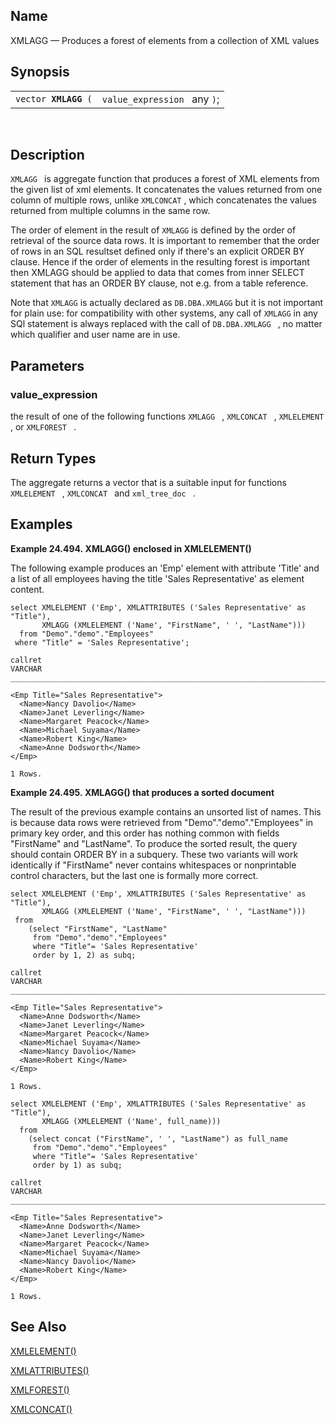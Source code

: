 <div id="fn_xmlagg" class="refentry">

<div class="titlepage">

</div>

<div class="refnamediv">

## Name

XMLAGG — Produces a forest of elements from a collection of XML values

</div>

<div class="refsynopsisdiv">

## Synopsis

<div id="fsyn_xmlagg" class="funcsynopsis">

|                           |                              |
|---------------------------|------------------------------|
| `vector `**`XMLAGG`**` (` | `value_expression ` any `)`; |

<div class="funcprototype-spacer">

 

</div>

</div>

</div>

<div id="desc_xmlagg" class="refsect1">

## Description

`XMLAGG ` is aggregate function that produces a forest of XML elements
from the given list of xml elements. It concatenates the values returned
from one column of multiple rows, unlike `XMLCONCAT` , which
concatenates the values returned from multiple columns in the same row.

The order of element in the result of `XMLAGG` is defined by the order
of retrieval of the source data rows. It is important to remember that
the order of rows in an SQL resultset defined only if there's an
explicit ORDER BY clause. Hence if the order of elements in the
resulting forest is important then XMLAGG should be applied to data that
comes from inner SELECT statement that has an ORDER BY clause, not e.g.
from a table reference.

Note that `XMLAGG` is actually declared as `DB.DBA.XMLAGG` but it is not
important for plain use: for compatibility with other systems, any call
of `XMLAGG` in any SQl statement is always replaced with the call of
`DB.DBA.XMLAGG ` , no matter which qualifier and user name are in use.

</div>

<div id="params_xmlagg" class="refsect1">

## Parameters

<div id="id121949" class="refsect2">

### value_expression

the result of one of the following functions `XMLAGG ` , `XMLCONCAT ` ,
`XMLELEMENT ` , or `XMLFOREST ` .

</div>

</div>

<div id="ret_xmlagg" class="refsect1">

## Return Types

The aggregate returns a vector that is a suitable input for functions
`XMLELEMENT ` , `XMLCONCAT ` and `xml_tree_doc ` .

</div>

<div id="examples_xmlagg" class="refsect1">

## Examples

<div id="ex_xmlagg_1" class="example">

**Example 24.494. XMLAGG() enclosed in XMLELEMENT()**

<div class="example-contents">

The following example produces an 'Emp' element with attribute 'Title'
and a list of all employees having the title 'Sales Representative' as
element content.

``` programlisting
select XMLELEMENT ('Emp', XMLATTRIBUTES ('Sales Representative' as "Title"),
       XMLAGG (XMLELEMENT ('Name', "FirstName", ' ', "LastName")))
  from "Demo"."demo"."Employees"
 where "Title" = 'Sales Representative';

callret
VARCHAR
_______________________________________________________________________________

<Emp Title="Sales Representative">
  <Name>Nancy Davolio</Name>
  <Name>Janet Leverling</Name>
  <Name>Margaret Peacock</Name>
  <Name>Michael Suyama</Name>
  <Name>Robert King</Name>
  <Name>Anne Dodsworth</Name>
</Emp>

1 Rows.
```

</div>

</div>

  

<div id="ex_xmlagg_2" class="example">

**Example 24.495. XMLAGG() that produces a sorted document**

<div class="example-contents">

The result of the previous example contains an unsorted list of names.
This is because data rows were retrieved from "Demo"."demo"."Employees"
in primary key order, and this order has nothing common with fields
"FirstName" and "LastName". To produce the sorted result, the query
should contain ORDER BY in a subquery. These two variants will work
identically if "FirstName" never contains whitespaces or nonprintable
control characters, but the last one is formally more correct.

``` programlisting
select XMLELEMENT ('Emp', XMLATTRIBUTES ('Sales Representative' as "Title"),
       XMLAGG (XMLELEMENT ('Name', "FirstName", ' ', "LastName")))
 from
    (select "FirstName", "LastName"
     from "Demo"."demo"."Employees"
     where "Title"= 'Sales Representative'
     order by 1, 2) as subq;

callret
VARCHAR
_______________________________________________________________________________

<Emp Title="Sales Representative">
  <Name>Anne Dodsworth</Name>
  <Name>Janet Leverling</Name>
  <Name>Margaret Peacock</Name>
  <Name>Michael Suyama</Name>
  <Name>Nancy Davolio</Name>
  <Name>Robert King</Name>
</Emp>

1 Rows.

select XMLELEMENT ('Emp', XMLATTRIBUTES ('Sales Representative' as "Title"),
       XMLAGG (XMLELEMENT ('Name', full_name)))
  from
    (select concat ("FirstName", ' ', "LastName") as full_name
     from "Demo"."demo"."Employees"
     where "Title"= 'Sales Representative'
     order by 1) as subq;

callret
VARCHAR
_______________________________________________________________________________

<Emp Title="Sales Representative">
  <Name>Anne Dodsworth</Name>
  <Name>Janet Leverling</Name>
  <Name>Margaret Peacock</Name>
  <Name>Michael Suyama</Name>
  <Name>Nancy Davolio</Name>
  <Name>Robert King</Name>
</Emp>

1 Rows.
```

</div>

</div>

  

</div>

<div id="seealso_xmlagg" class="refsect1">

## See Also

<a href="fn_xmlelement.html" class="link"
title="XMLELEMENT">XMLELEMENT()</a>

<a href="fn_xmlattributes.html" class="link"
title="XMLATTRIBUTES">XMLATTRIBUTES()</a>

<a href="fn_xmlforest.html" class="link"
title="XMLFOREST">XMLFOREST()</a>

<a href="fn_xmlconcat.html" class="link"
title="XMLCONCAT">XMLCONCAT()</a>

</div>

</div>
